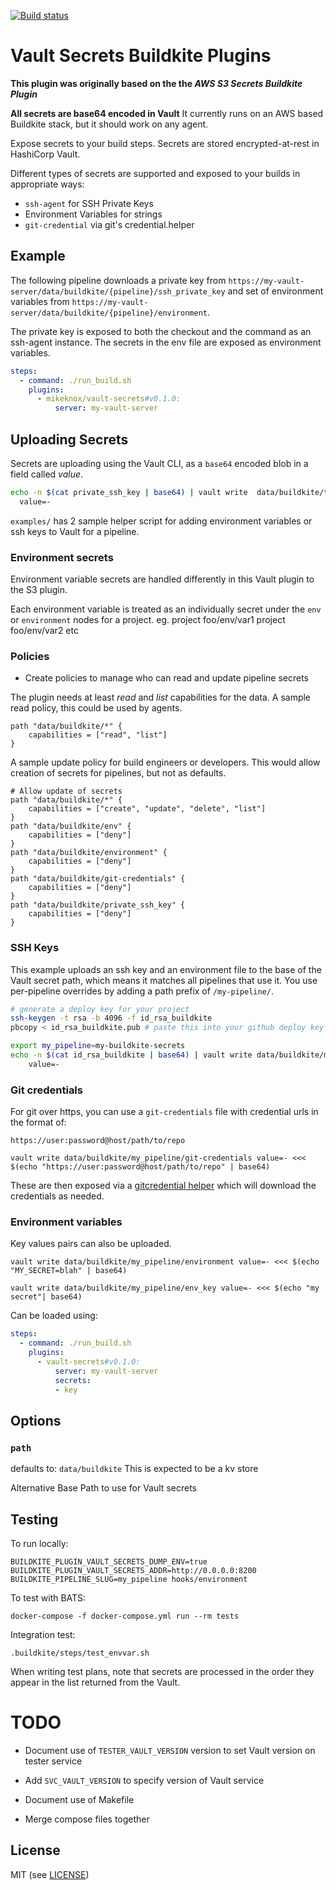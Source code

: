 [![Build status](https://badge.buildkite.com/04c3058f526f7019584f0d206996fd1ec3946c26b50edcd858.svg)](https://buildkite.com/assembly-payments/vault-secrets-buildkite-plugin)

# Vault Secrets Buildkite Plugins

__This plugin was originally based on the the *AWS S3 Secrets Buildkite Plugin*__

__All secrets are base64 encoded in Vault__
It currently runs on an AWS based Buildkite stack, but it should work on any agent.

Expose secrets to your build steps. Secrets are stored encrypted-at-rest in HashiCorp Vault.

Different types of secrets are supported and exposed to your builds in appropriate ways:

- `ssh-agent` for SSH Private Keys
- Environment Variables for strings
- `git-credential` via git's credential.helper

## Example

The following pipeline downloads a private key from `https://my-vault-server/data/buildkite/{pipeline}/ssh_private_key` and set of environment variables from `https://my-vault-server/data/buildkite/{pipeline}/environment`.

The private key is exposed to both the checkout and the command as an ssh-agent instance. The secrets in the env file are exposed as environment variables.

```yml
steps:
  - command: ./run_build.sh
    plugins:
      - mikeknox/vault-secrets#v0.1.0:
          server: my-vault-server
```

## Uploading Secrets
Secrets are uploading using the Vault CLI, as a `base64` encoded blob in a field called *value*.
```sh
echo -n $(cat private_ssh_key | base64) | vault write  data/buildkite/test-pipeline/private_ssh_key \
  value=-
```

`examples/` has 2 sample helper script for adding environment variables or ssh keys to Vault for a pipeline.

### Environment secrets
Environment variable secrets are handled differently in this Vault plugin to the S3 plugin.

Each environment variable is treated as an individually secret under the `env` or `environment` nodes for a project.
eg.
project foo/env/var1
project foo/env/var2
etc

### Policies
* Create policies to manage who can read and update pipeline secrets

The plugin needs at least *read* and *list* capabilities for the data.
A sample read policy, this could be used by agents.
```
path "data/buildkite/*" {
    capabilities = ["read", "list"]
}
```

A sample update policy for build engineers or developers.
This would allow creation of secrets for pipelines, but not as defaults.
```
# Allow update of secrets
path "data/buildkite/*" {
    capabilities = ["create", "update", "delete", "list"]
}
path "data/buildkite/env" {
    capabilities = ["deny"]
}
path "data/buildkite/environment" {
    capabilities = ["deny"]
}
path "data/buildkite/git-credentials" {
    capabilities = ["deny"]
}
path "data/buildkite/private_ssh_key" {
    capabilities = ["deny"]
}
```

### SSH Keys

This example uploads an ssh key and an environment file to the base of the Vault secret path, which means it matches all pipelines that use it. You use per-pipeline overrides by adding a path prefix of `/my-pipeline/`.

```bash
# generate a deploy key for your project
ssh-keygen -t rsa -b 4096 -f id_rsa_buildkite
pbcopy < id_rsa_buildkite.pub # paste this into your github deploy key

export my_pipeline=my-buildkite-secrets
echo -n $(cat id_rsa_buildkite | base64) | vault write data/buildkite/my_pipeline/private_ssh_key \
    value=-
```

### Git credentials

For git over https, you can use a `git-credentials` file with credential urls in the format of:

```
https://user:password@host/path/to/repo
```

```
vault write data/buildkite/my_pipeline/git-credentials value=- <<< $(echo "https://user:password@host/path/to/repo" | base64)
```

These are then exposed via a [gitcredential helper](https://git-scm.com/docs/gitcredentials) which will download the
credentials as needed.

### Environment variables

Key values pairs can also be uploaded.

```
vault write data/buildkite/my_pipeline/environment value=- <<< $(echo "MY_SECRET=blah" | base64)
```

```
vault write data/buildkite/my_pipeline/env_key value=- <<< $(echo "my secret"| base64)
```
Can be loaded using:
```yml
steps:
  - command: ./run_build.sh
    plugins:
      - vault-secrets#v0.1.0:
          server: my-vault-server
          secrets:
          - key
```
## Options

### `path`
defaults to: `data/buildkite`
This is expected to be a kv store

Alternative Base Path to use for Vault secrets

## Testing
To run locally:
```
BUILDKITE_PLUGIN_VAULT_SECRETS_DUMP_ENV=true BUILDKITE_PLUGIN_VAULT_SECRETS_ADDR=http://0.0.0.0:8200 BUILDKITE_PIPELINE_SLUG=my_pipeline hooks/environment
```

To test with BATS:
```
docker-compose -f docker-compose.yml run --rm tests
```

Integration test:
```
.buildkite/steps/test_envvar.sh
```

When writing test plans, note that secrets are processed in the order they appear in the list returned from the Vault.

# TODO
* Document use of `TESTER_VAULT_VERSION` version to set Vault version on tester service
* Add `SVC_VAULT_VERSION` to specify version of Vault service
* Document use of Makefile

* Merge compose files together

## License

MIT (see [LICENSE](LICENSE))
